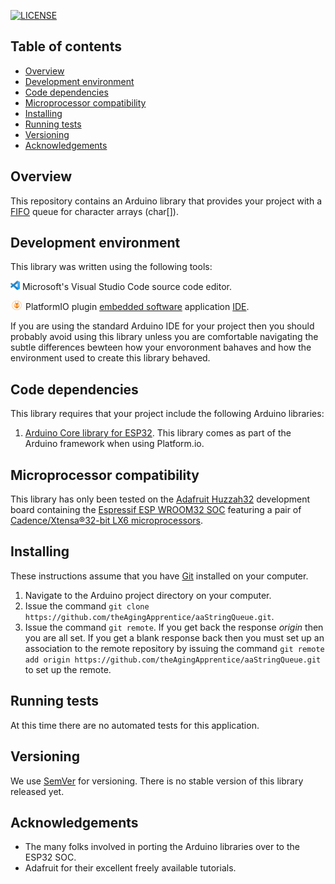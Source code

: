 [![LICENSE](https://img.shields.io/badge/license-MIT-lightgrey.svg)](https://raw.githubusercontent.com/mmistakes/minimal-mistakes/master/LICENSE)

## Table of contents
* [Overview](#Overview)
* [Development environment](#Development-environment)
* [Code dependencies](#Code-dependencies)
* [Microprocessor compatibility](#Microprocessor-compatibility)
* [Installing](#Installing)
* [Running tests](#Running-tests)
* [Versioning](#Versioning)
* [Acknowledgements](#Acknowledgements)

## Overview
This repository contains an Arduino library that provides your project with a [FIFO](https://en.wikipedia.org/wiki/FIFO_(computing_and_electronics)) queue for character arrays (char[]).

## Development environment
This library was written using the following tools:

[<img src="/img/vscLogo.png" width="15" height="15">](https://code.visualstudio.com/docs) Microsoft's Visual Studio Code source code editor. 

[<img src="/img/pioLogo.png" width="20" height="15">](https://platformio.org/) PlatformIO plugin [embedded software](https://en.wikipedia.org/wiki/Embedded_software) application [IDE](https://en.wikipedia.org/wiki/Integrated_development_environment). 

If you are using the standard Arduino IDE for your project then you should probably avoid using this library unless you are comfortable navigating the subtle differences bewteen how your envoronment bahaves and how the environment used to create this library behaved.

## Code dependencies
This library requires that your project include the following Arduino libraries:

1. [Arduino Core library for ESP32](https://github.com/espressif/arduino-esp32). This library comes as part of the Arduino framework when using Platform.io.

## Microprocessor compatibility
This library has only been tested on the [Adafruit Huzzah32](https://learn.adafruit.com/adafruit-huzzah32-esp32-feather) development board containing the [Espressif ESP WROOM32 SOC](https://www.espressif.com/sites/default/files/documentation/esp32_datasheet_en.pdf) featuring a pair of [Cadence/Xtensa®32-bit LX6 microprocessors](https://mirrobo.ru/wp-content/uploads/2016/11/Cadence_Tensillica_Xtensa_LX6_ds.pdf). 

## Installing
These instructions assume that you have [Git](https://git-scm.com/) installed on your computer.

1. Navigate to the Arduino project directory on your computer.
2. Issue the command `git clone https://github.com/theAgingApprentice/aaStringQueue.git`.
3. Issue the command `git remote`. If you get back the response *origin* then you are all set. If you get a blank response back then you must set up an association to the remote repository by issuing the command `git remote add origin https://github.com/theAgingApprentice/aaStringQueue.git` to set up the remote. 

## Running tests

At this time there are no automated tests for this application.

## Versioning

We use [SemVer](http://semver.org/) for versioning. There is no stable version of this library released yet. 

## Acknowledgements

* The many folks involved in porting the Arduino libraries over to the ESP32 SOC.
* Adafruit for their excellent freely available tutorials.
